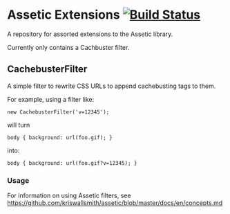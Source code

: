 # Assetic Extensions [![Build Status](https://secure.travis-ci.org/bluedogtraining/Assetic-Extensions.png)](http://travis-ci.org/bluedogtraining/Assetic-Extensions)


A repository for assorted extensions to the Assetic library.

Currently only contains a Cachbuster filter.

## CachebusterFilter

A simple filter to rewrite CSS URLs to append cachebusting tags to them.

For example, using a filter like:

    new CachebusterFilter('v=12345');
    
will turn

    body { background: url(foo.gif); }

into:

    body { background: url(foo.gif?v=12345); }

### Usage

For information on using Assetic filters, see
<https://github.com/kriswallsmith/assetic/blob/master/docs/en/concepts.md>
